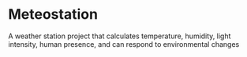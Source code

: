 # Meteostation
A weather station project that calculates temperature, humidity, light intensity, human presence, and can respond to environmental changes
